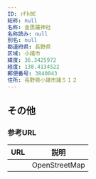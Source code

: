 ```yaml
---
ID: rFh8E
総称: null
名称: 金毘羅神社
名称読み: null
別名: null
都道府県: 長野県
区域: 小諸市
緯度: 36.3425972
経度: 138.4134522
郵便番号: 3840043
住所: 長野県小諸市諸５１２
---
```


## その他

### 参考URL

| URL | 説明          |
| --- | ------------- |
|     | OpenStreetMap |
